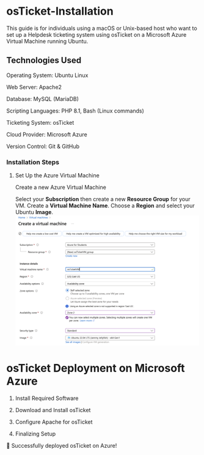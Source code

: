 # osTicket-Installation
This guide is for individuals using a macOS or Unix-based host who want to set up a Helpdesk ticketing system using osTicket on a Microsoft Azure Virtual Machine running Ubuntu.




## Technologies Used

Operating System: Ubuntu Linux

Web Server: Apache2

Database: MySQL (MariaDB)

Scripting Languages: PHP 8.1, Bash (Linux commands)

Ticketing System: osTicket

Cloud Provider: Microsoft Azure

Version Control: Git & GitHub


### Installation Steps
1. Set Up the Azure Virtual Machine
   
   Create a new Azure Virtual Machine

     Select your __Subscription__ then create a new __Resource Group__ for your VM. Create a __Virtual Machine Name__. Choose a __Region__  and select your Ubuntu __Image__.
       ![VM creation](images/createvm.png)

# osTicket Deployment on Microsoft Azure



1. Install Required Software


3. Download and Install osTicket


4. Configure Apache for osTicket


5. Finalizing Setup

🚀 Successfully deployed osTicket on Azure!
